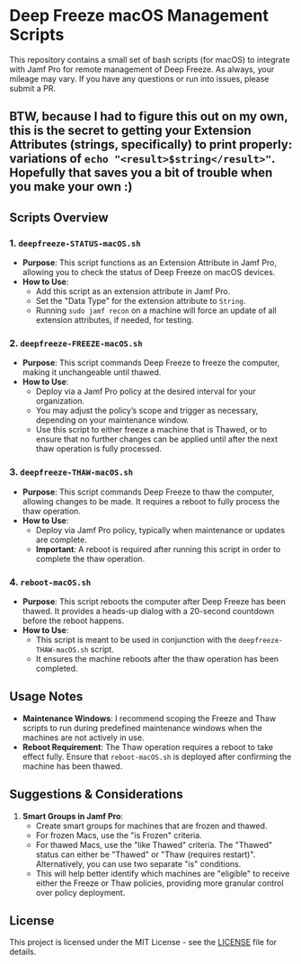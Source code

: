 # Deep Freeze macOS Management Scripts

This repository contains a small set of bash scripts (for macOS) to integrate with Jamf Pro for remote management of Deep Freeze.
As always, your mileage may vary.
If you have any questions or run into issues, please submit a PR.

BTW, because I had to figure this out on my own, this is the secret to getting your Extension Attributes (strings, specifically) to print properly: variations of `echo "<result>$string</result>"`.
Hopefully that saves you a bit of trouble when you make your own :)
---
## Scripts Overview

### 1. `deepfreeze-STATUS-macOS.sh`
- **Purpose**: This script functions as an Extension Attribute in Jamf Pro, allowing you to check the status of Deep Freeze on macOS devices.
- **How to Use**: 
  - Add this script as an extension attribute in Jamf Pro.
  - Set the "Data Type" for the extension attribute to `String`.
  - Running `sudo jamf recon` on a machine will force an update of all extension attributes, if needed, for testing.
  
### 2. `deepfreeze-FREEZE-macOS.sh`
- **Purpose**: This script commands Deep Freeze to freeze the computer, making it unchangeable until thawed.
- **How to Use**: 
  - Deploy via a Jamf Pro policy at the desired interval for your organization.
  - You may adjust the policy’s scope and trigger as necessary, depending on your maintenance window.
  - Use this script to either freeze a machine that is Thawed, or to ensure that no further changes can be applied until after the next thaw operation is fully processed.

### 3. `deepfreeze-THAW-macOS.sh`
- **Purpose**: This script commands Deep Freeze to thaw the computer, allowing changes to be made. It requires a reboot to fully process the thaw operation.
- **How to Use**: 
  - Deploy via Jamf Pro policy, typically when maintenance or updates are complete.
  - **Important**: A reboot is required after running this script in order to complete the thaw operation.

### 4. `reboot-macOS.sh`
- **Purpose**: This script reboots the computer after Deep Freeze has been thawed. It provides a heads-up dialog with a 20-second countdown before the reboot happens.
- **How to Use**: 
  - This script is meant to be used in conjunction with the `deepfreeze-THAW-macOS.sh` script.
  - It ensures the machine reboots after the thaw operation has been completed.

## Usage Notes

- **Maintenance Windows**: I recommend scoping the Freeze and Thaw scripts to run during predefined maintenance windows when the machines are not actively in use.
- **Reboot Requirement**: The Thaw operation requires a reboot to take effect fully. Ensure that `reboot-macOS.sh` is deployed after confirming the machine has been thawed.

## Suggestions & Considerations

1. **Smart Groups in Jamf Pro**: 
   - Create smart groups for machines that are frozen and thawed. 
   - For frozen Macs, use the "is Frozen" criteria.
   - For thawed Macs, use the "like Thawed" criteria. The "Thawed" status can either be "Thawed" or "Thaw (requires restart)". Alternatively, you can use two separate "is" conditions.
   - This will help better identify which machines are "eligible" to receive either the Freeze or Thaw policies, providing more granular control over policy deployment.

## License

This project is licensed under the MIT License - see the [LICENSE](LICENSE) file for details.
